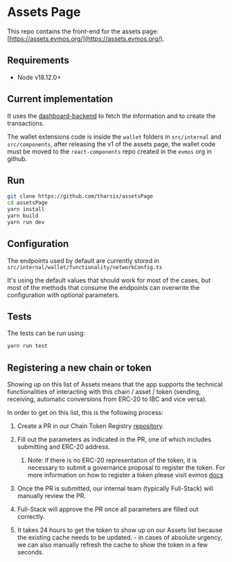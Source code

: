 # Assets Page

This repo contains the front-end for the assets page: [https://assets.evmos.org/](https://assets.evmos.org/).

## Requirements

- Node v18.12.0+

## Current implementation

It uses the [dashboard-backend](https://github.com/tharsis/dashboard-backend) to fetch the information and to create the transactions.

The wallet extensions code is inside the `wallet` folders in `src/internal` and `src/components`, after releasing the v1 of the assets page, the wallet code must be moved to the `react-components` repo created in the `evmos` org in github.

## Run

```sh
git clone https://github.com/tharsis/assetsPage
cd assetsPage
yarn install
yarn build
yarn run dev
```

## Configuration

The endpoints used by default are currently stored in `src/internal/wallet/functionality/networkConfig.ts`

It's using the default values that should work for most of the cases, but most of the methods that consume the endpoints can overwrite the configuration with optional parameters.

## Tests

The tests can be run using:

```sh
yarn run test
```

## Registering a new chain or token

Showing up on this list of Assets means that the app supports the technical functionalities of interacting with this chain / asset / token (sending, receiving, automatic conversions from ERC-20 to IBC and vice versa).

In order to get on this list, this is the following process:

1. Create a PR in our Chain Token Registry [repository](https://github.com/evmos/chain-token-registry/).

2. Fill out the parameters as indicated in the PR, one of which includes submitting and ERC-20 address.
    1. Note: if there is no ERC-20 representation of the token, it is necessary to submit a governance proposal to register the token.
    For more information on how to register a token please visit evmos [docs](https://docs.evmos.org/protocol/modules/erc20#registercoinproposal)

3. Once the PR is submitted, our internal team (typically Full-Stack) will manually review the PR.

4. Full-Stack will approve the PR once all parameters are filled out correctly.

5. It takes 24 hours to get the token to show up on our Assets list because the existing cache needs to be updated. - in cases of absolute urgency, we can also manually refresh the cache to show the token in a few seconds.

